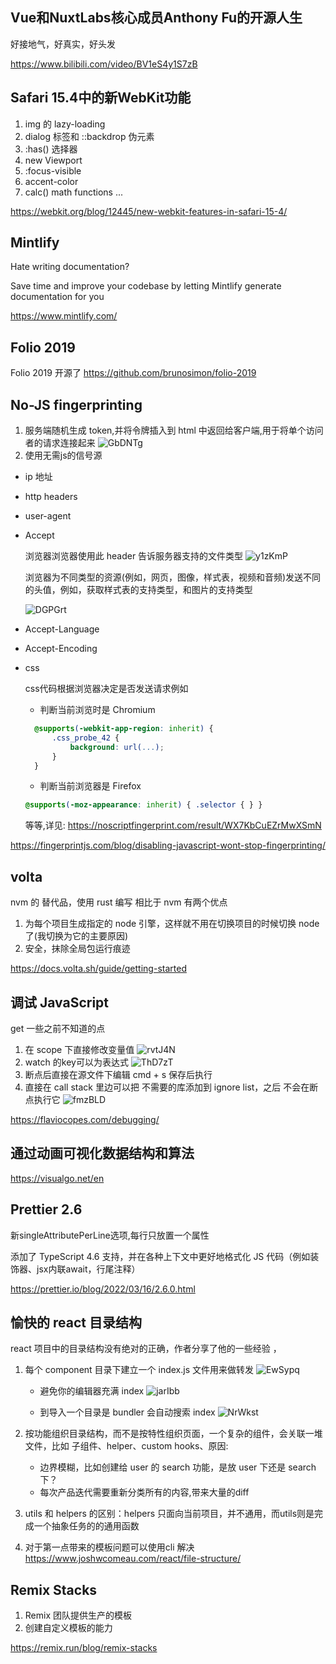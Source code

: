 ## Vue和NuxtLabs核心成员Anthony Fu的开源人生

好接地气，好真实，好头发

https://www.bilibili.com/video/BV1eS4y1S7zB

## Safari 15.4中的新WebKit功能
1. img 的 lazy-loading
2. dialog 标签和 ::backdrop 伪元素
3. :has() 选择器
4. new Viewport 
5. :focus-visible
6. accent-color
7. calc() math functions 
... 

https://webkit.org/blog/12445/new-webkit-features-in-safari-15-4/

## Mintlify
Hate writing documentation?

Save time and improve your codebase by letting Mintlify generate documentation for you

https://www.mintlify.com/

## Folio 2019
Folio 2019 开源了
https://github.com/brunosimon/folio-2019

## No-JS fingerprinting
1. 服务端随机生成 token,并将令牌插入到 html 中返回给客户端,用于将单个访问者的请求连接起来
![GbDNTg](https://raw.githubusercontent.com/myNameIsDu/images/main/uPic/GbDNTg.png)
2. 使用无需js的信号源
- ip 地址
- http headers
- user-agent
- Accept

  浏览器浏览器使用此 header 告诉服务器支持的文件类型
  ![y1zKmP](https://raw.githubusercontent.com/myNameIsDu/images/main/uPic/y1zKmP.png)

  浏览器为不同类型的资源(例如，网页，图像，样式表，视频和音频)发送不同的头值，例如，获取样式表的支持类型，和图片的支持类型
  
  ![DGPGrt](https://raw.githubusercontent.com/myNameIsDu/images/main/uPic/DGPGrt.png)

- Accept-Language
- Accept-Encoding
- css
    
    css代码根据浏览器决定是否发送请求例如
 
  - 判断当前浏览时是 Chromium
  ```css
    @supports(-webkit-app-region: inherit) {
        .css_probe_42 {
            background: url(...);
        }
    }
  ```
  - 判断当前浏览器是 Firefox
  ```css 
  @supports(-moz-appearance: inherit) { .selector { } }
  ```
  等等,详见: https://noscriptfingerprint.com/result/WX7KbCuEZrMwXSmN

https://fingerprintjs.com/blog/disabling-javascript-wont-stop-fingerprinting/

## volta
nvm 的 替代品，使用 rust 编写
相比于 nvm 有两个优点
1. 为每个项目生成指定的 node 引擎，这样就不用在切换项目的时候切换 node 了(我切换为它的主要原因)
2. 安全，抹除全局包运行痕迹

https://docs.volta.sh/guide/getting-started

## 调试 JavaScript
get 一些之前不知道的点
1. 在 scope 下直接修改变量值
![rvtJ4N](https://raw.githubusercontent.com/myNameIsDu/images/main/uPic/rvtJ4N.png)
2. watch 的key可以为表达式
![ThD7zT](https://raw.githubusercontent.com/myNameIsDu/images/main/uPic/ThD7zT.png)
3. 断点后直接在源文件下编辑 cmd + s 保存后执行
4. 直接在 call stack 里边可以把 不需要的库添加到 ignore list，之后 不会在断点执行它
![fmzBLD](https://raw.githubusercontent.com/myNameIsDu/images/main/uPic/fmzBLD.png)

https://flaviocopes.com/debugging/

## 通过动画可视化数据结构和算法
https://visualgo.net/en

## Prettier 2.6

新singleAttributePerLine选项,每行只放置一个属性

添加了 TypeScript 4.6 支持，并在各种上下文中更好地格式化 JS 代码（例如装饰器、jsx内联await，行尾注释）

https://prettier.io/blog/2022/03/16/2.6.0.html

## 愉快的 react 目录结构

react 项目中的目录结构没有绝对的正确，作者分享了他的一些经验
，
1. 每个 component 目录下建立一个 index.js 文件用来做转发
![EwSypq](https://raw.githubusercontent.com/myNameIsDu/images/main/uPic/EwSypq.png)
  
    -  避免你的编辑器充满 index
    ![jarIbb](https://raw.githubusercontent.com/myNameIsDu/images/main/uPic/jarIbb.png)

    -  到导入一个目录是 bundler 会自动搜索 index
    ![NrWkst](https://raw.githubusercontent.com/myNameIsDu/images/main/uPic/NrWkst.png)


2.  按功能组织目录结构，而不是按特性组织页面，一个复杂的组件，会关联一堆文件，比如 子组件、helper、custom hooks、原因:

    - 边界模糊，比如创建给 user 的 search 功能，是放 user 下还是 search 下？
    - 每次产品迭代需要重新分类所有的内容,带来大量的diff

3. utils 和 helpers 的区别：helpers 只面向当前项目，并不通用，而utils则是完成一个抽象任务的的通用函数

4. 对于第一点带来的模板问题可以使用cli 解决
https://www.joshwcomeau.com/react/file-structure/



## Remix Stacks
1. Remix 团队提供生产的模板
2. 创建自定义模板的能力

https://remix.run/blog/remix-stacks


